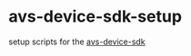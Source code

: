 # avs-device-sdk-setup
setup scripts for the [avs-device-sdk](https://github.com/alexa/avs-device-sdk)

